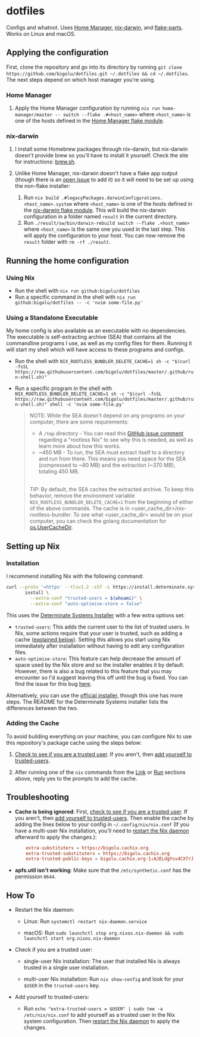 # dotfiles

Configs and whatnot. Uses [Home Manager](https://github.com/nix-community/home-manager), [nix-darwin](https://github.com/LnL7/nix-darwin), and [flake-parts](https://flake.parts). Works on Linux and macOS.

## Applying the configuration

First, clone the repository and go into its directory by running `git clone https://github.com/bigolu/dotfiles.git ~/.dotfiles && cd ~/.dotfiles`. The next steps depend on which host manager you're using.

### Home Manager

1. Apply the Home Manager configuration by running `nix run home-manager/master -- switch --flake .#<host_name>` where `<host_name>` is one of the hosts defined in the [Home Manager flake module](https://github.com/bigolu/dotfiles/blob/master/flake-modules/home-manager/default.nix).

### nix-darwin

1. I install some Homebrew packages through nix-darwin, but nix-darwin doesn't provide brew so you'll have to install it yourself. Check the site for instructions: [brew.sh](https://brew.sh/).

2. Unlike Home Manager, nix-darwin doesn't have a flake app output (though there is an [open issue](https://github.com/LnL7/nix-darwin/issues/398) to add it) so it will need to be set up using the non-flake installer:

    1. Run `nix build .#legacyPackages.darwinConfigurations.<host_name>.system` where `<host_name>` is one of the hosts defined in the [nix-darwin flake module](https://github.com/bigolu/dotfiles/blob/master/flake-modules/nix-darwin/default.nix). This will build the nix-darwin configuration in a folder named `result` in the current directory.
    2. Run `./result/sw/bin/darwin-rebuild switch --flake .<host_name>` where `<host_name>` is the same one you used in the last step. This will apply the configuration to your host. You can now remove the `result` folder with `rm -rf ./result`.

## Running the home configuration

### Using Nix

- Run the shell with `nix run github:bigolu/dotfiles`
- Run a specific command in the shell with `nix run github:bigolu/dotfiles -- -c 'nvim some-file.py'`

### Using a Standalone Executable

My home config is also available as an executable with no dependencies. The executable is self-extracting archive (SEA) that contains all the commandline programs I use, as well as my config files for them. Running it will start my shell which will have access to these programs and configs.

- Run the shell with `NIX_ROOTLESS_BUNDLER_DELETE_CACHE=1 sh -c "$(curl -fsSL https://raw.githubusercontent.com/bigolu/dotfiles/master/.github/run-shell.sh)"`
- Run a specific program in the shell with `NIX_ROOTLESS_BUNDLER_DELETE_CACHE=1 sh -c "$(curl -fsSL https://raw.githubusercontent.com/bigolu/dotfiles/master/.github/run-shell.sh)" shell -c 'nvim some-file.py'`

  > NOTE: While the SEA doesn't depend on any programs on your computer, there are some requirements:
  >
  > - A `/tmp` directory - You can read this [GitHub issue comment](https://github.com/NixOS/nix/issues/1971#issue-304578884) regarding a "rootless Nix" to see why this is needed, as well as learn more about how this works.
  > - ~450 MB - To run, the SEA must extract itself to a directory and run from there. This means you need space for the SEA (compressed to ~80 MB) and the extraction (~370 MB), totaling 450 MB.
  >
  > <br/>
  >
  > TIP: By default, the SEA caches the extracted archive. To keep this behavior, remove the environment variable `NIX_ROOTLESS_BUNDLER_DELETE_CACHE=1` from the beginning of either of the above commands. The cache is in <user_cache_dir>/nix-rootless-bundler. To see what <user_cache_dir> would be on your computer, you can check the golang documentation for [os.UserCacheDir](https://pkg.go.dev/os#UserCacheDir).

## Setting up Nix

### Installation

I recommend installing Nix with the following command:

```sh
curl --proto '=https' --tlsv1.2 -sSf -L https://install.determinate.systems/nix | sh -s -- \
       install \
         --extra-conf "trusted-users = $(whoami)" \
         --extra-conf "auto-optimise-store = false"
```

This uses the [Determinate Systems Installer](https://github.com/DeterminateSystems/nix-installer) with a few extra options set:

- `trusted-users`: This adds the current user to the list of trusted users. In Nix, some actions require that your user is trusted, such as adding a cache ([explained below](#adding-the-cache)). Setting this allows you start using Nix immediately after installation without having to edit any configuration files.
- `auto-optimise-store`: This feature can help decrease the amount of space used by the Nix store and so the installer enables it by default. However, there is also a bug related to this feature that you may encounter so I'd suggest leaving this off until the bug is fixed. You can find the issue for this bug [here](https://github.com/NixOS/nix/issues/7273).

Alternatively, you can use the [official installer](https://nixos.org/download.html), though this one has more steps. The README for the Determinate Systems installer lists the differences between the two.

### Adding the Cache

To avoid building everything on your machine, you can configure Nix to use this repository's package cache using the steps below:

1. [Check to see if you are a trusted user](#check-trust). If you aren't, then [add yourself to trusted-users](#add-trust).

2. After running one of the `nix` commands from the [Link](#link) or [Run](#run) sections above, reply yes to the prompts to add the cache.

## Troubleshooting

- **Cache is being ignored**: First, [check to see if you are a trusted user](#check-trust). If you aren't, then [add yourself to trusted-users](#add-trust). Then enable the cache by adding the lines below to your config in `~/.config/nix/nix.conf` (If you have a multi-user Nix installation, you'll need to [restart the Nix daemon](#restart-daemon) afterward to apply the changes.):

    ``` conf
        extra-substituters = https://bigolu.cachix.org
        extra-trusted-substituters = https://bigolu.cachix.org
        extra-trusted-public-keys = bigolu.cachix.org-1:AJELdgYsv4CX7rJkuGu5HuVaOHcqlOgR07ZJfihVTIw=
    ```

- **apfs.util isn't working**: Make sure that the `/etc/synthetic.conf` has the permission `0644`.

## How To

- <span id="restart-daemon">Restart the Nix daemon</span>:

  - Linux: Run `systemctl restart nix-daemon.service`

  - macOS: Run `sudo launchctl stop org.nixos.nix-daemon && sudo launchctl start org.nixos.nix-daemon`

- <span id="check-trust">Check if you are a trusted user</span>:

  - single-user Nix installation: The user that installed Nix is always trusted in a single user installation.

  - multi-user Nix installation: Run `nix show-config` and look for your `$USER` in the `trusted-users` key.

- <span id="add-trust">Add yourself to trusted-users</space>:

  - Run `echo "extra-trusted-users = $USER" | sudo tee -a /etc/nix/nix.conf` to add yourself as a trusted user in the Nix system configuration. Then [restart the Nix daemon](#restart-daemon) to apply the changes.
